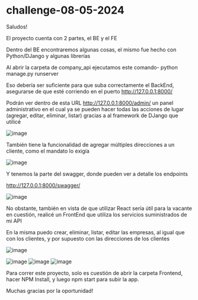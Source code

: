 # challenge-08-05-2024

Saludos!

El proyecto cuenta con 2 partes, el BE y el FE

Dentro del BE encontraremos algunas cosas, el mismo fue hecho con Python/DJango y algunas librerías

Al abrir la carpeta de company_api ejecutamos este comando- python manage.py runserver

Eso debería ser suficiente para que suba correctamente el BackEnd, asegurarse de que esté corriendo en el puerto http://127.0.0.1:8000/

Podrán ver dentro de esta URL http://127.0.0.1:8000/admin/ un panel administrativo en el cual ya se pueden hacer todas las acciones de lugar (agregar, editar, eliminar, listar) gracias a al framework de DJango que utilicé

![image](https://github.com/Daniel-Tavarez/challenge-08-05-2024/assets/63930346/fbbf24d3-e6fb-4d99-92eb-9d051d4eeb40)

También tiene la funcionalidad de agregar múltiples direcciones a un cliente, como el mandato lo exigía

![image](https://github.com/Daniel-Tavarez/challenge-08-05-2024/assets/63930346/cfc22250-a948-4602-8006-c490ad78620e)

Y tenemos la parte del swagger, donde pueden ver a detalle los endpoints

http://127.0.0.1:8000/swagger/

![image](https://github.com/Daniel-Tavarez/challenge-08-05-2024/assets/63930346/e8f713f3-fa35-4886-811a-7bdf0b3189e8)

No obstante, también en vista de que utilizar React sería útil para la vacante en cuestión, realicé un FrontEnd que utiliza los servicios suministrados de mi API

En la misma puedo crear, eliminar, listar, editar las empresas, al igual que con los clientes, y por supuesto con las direcciones de los clientes

![image](https://github.com/Daniel-Tavarez/challenge-08-05-2024/assets/63930346/35d46f80-e2c8-4f7c-88b0-2e203e7544a8)

![image](https://github.com/Daniel-Tavarez/challenge-08-05-2024/assets/63930346/61cde9c2-252e-4600-ac1e-a8d3e2df0ba4)
![image](https://github.com/Daniel-Tavarez/challenge-08-05-2024/assets/63930346/74529777-c72e-4415-b472-b63b61cd9996)
![image](https://github.com/Daniel-Tavarez/challenge-08-05-2024/assets/63930346/38b21ee9-bb22-4377-9492-cb9b2f83dc10)

Para correr este proyecto, solo es cuestión de abrir la carpeta Frontend, hacer NPM Install, y luego npm start para subir la app.

Muchas gracias por la oportunidad!

